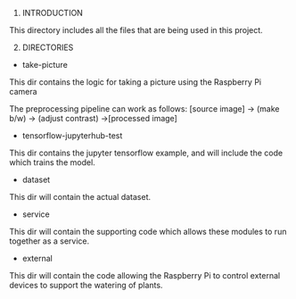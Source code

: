 
1. INTRODUCTION

This directory includes all the files that are being used in this project. 

2. DIRECTORIES

- take-picture

This dir contains the logic for taking a picture using the Raspberry Pi camera

The preprocessing pipeline can work as follows:
[source image] -> (make b/w) -> (adjust contrast) ->[processed image]

- tensorflow-jupyterhub-test

This dir contains the jupyter tensorflow example, and will include the code which trains the model.

- dataset

This dir will contain the actual dataset.

- service

This dir will contain the supporting code which allows these modules to run together as a service.

- external

This dir will contain the code allowing the Raspberry Pi to control external devices to support the watering of plants.



